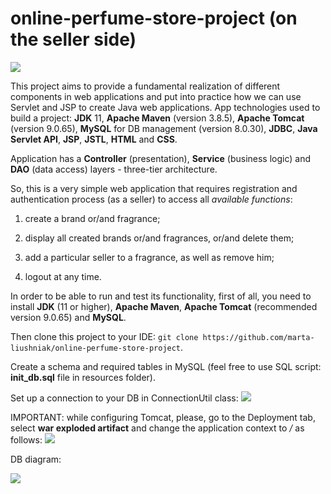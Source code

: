 ﻿# online-perfume-store-project (on the seller side)
![](https://camo.githubusercontent.com/56b47db356cbe11ae460bf7ce94b6dc496cf337ed9d34e36ac443e88711e2eff/68747470733a2f2f7777772e706f696e746672616e63686973652e636f2e756b2f696d616765732f7a6f6f6d2f61727469636c65732f70657266756d652d6f6e6c696e652d73686f702e6a7067)

This project aims to provide a fundamental realization of different components in web applications and put into practice how we can use Servlet and JSP to create Java web applications.
App technologies used to build a project: **JDK** 11, **Apache Maven** (version 3.8.5), **Apache Tomcat** (version 9.0.65), **MySQL** for DB management (version 8.0.30), **JDBC**, **Java Servlet API**, **JSP**, **JSTL**, **HTML** and **CSS**.

Application has a **Controller** (presentation), **Service** (business logic) and **DAO** (data access) layers - three-tier architecture.

So, this is a very simple web application that requires registration and authentication process (as a seller) to access all *available functions*:

1. create a brand or/and fragrance;

2. display all created brands or/and fragrances, or/and delete them;

3. add a particular seller to a fragrance, as well as remove him;

4. logout at any time.

In order to be able to run and test its functionality, first of all, you need to install **JDK** (11 or higher), **Apache Maven**, **Apache Tomcat** (recommended version 9.0.65) and **MySQL**.

Then clone this project to your IDE:
`git clone https://github.com/marta-liushniak/online-perfume-store-project`.

Create a schema and required tables in MySQL (feel free to use SQL script: **init_db.sql** file in resources folder).

Set up a connection to your DB in ConnectionUtil class:
![](https://scontent.fifo4-1.fna.fbcdn.net/v/t1.15752-9/323578816_1213046629306362_2215155386858367049_n.png?_nc_cat=103&ccb=1-7&_nc_sid=ae9488&_nc_ohc=Br1RdXfD-pAAX_YzaUV&_nc_ht=scontent.fifo4-1.fna&oh=03_AdTHX6QAvQc8v_LiBw9f0qenNlMNLJwzQ_vfLXn8i_aL1w&oe=63EE17BA)

IMPORTANT: while configuring Tomcat, please, go to the Deployment tab, select **war exploded artifact** and change the application context to */* as follows:
![](https://scontent.fifo4-1.fna.fbcdn.net/v/t1.15752-9/323008351_554805376572493_2863545099693500338_n.png?_nc_cat=105&ccb=1-7&_nc_sid=ae9488&_nc_ohc=SOpSAKee-sMAX_yAJQZ&_nc_ht=scontent.fifo4-1.fna&oh=03_AdTtiv-SrCudLgq2X2jqH57ZF4wMFZvCGgeP4Gca4D20Qg&oe=63EE11E2)

DB diagram:

![](https://scontent.fifo4-1.fna.fbcdn.net/v/t1.15752-9/324541562_1562498364256003_1109880123247903629_n.png?_nc_cat=102&ccb=1-7&_nc_sid=ae9488&_nc_ohc=LDdpY4--iz0AX-PBL7p&_nc_ht=scontent.fifo4-1.fna&oh=03_AdS_H0uM7zpUkDUmlX21wmv8kULAzvF6c14VontuHGp0CQ&oe=63EE2D65)
